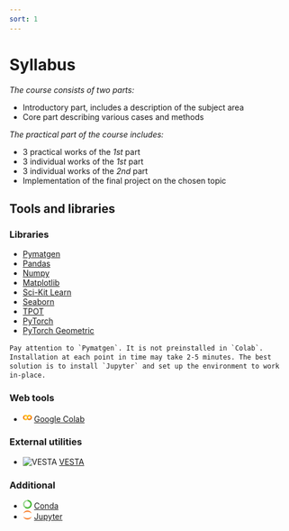 ```yaml
---
sort: 1
---
```


# Syllabus

*The course consists of two parts:*
- Introductory part, includes a description of the subject area
- Core part describing various cases and methods

*The practical part of the course includes:*
- 3 practical works of the *1st* part
- 3 individual works of the *1st* part
- 3 individual works of the *2nd* part
- Implementation of the final project on the chosen topic

## Tools and libraries

### Libraries

- [Pymatgen](https://pymatgen.org)
- [Pandas](https://pandas.pydata.org/docs/reference/index.html)
- [Numpy](https://numpy.org/doc/stable/reference/index.html)
- [Matplotlib](https://matplotlib.org/)
- [Sci-Kit Learn](https://www.sklearn.org/)
- [Seaborn](https://seaborn.pydata.org/)
- [TPOT](http://epistasislab.github.io/tpot/)
- [PyTorch](https://pytorch.org/)
- [PyTorch Geometric](https://pytorch-geometric.readthedocs.io/en/latest/)

```tip
Pay attention to `Pymatgen`. It is not preinstalled in `Colab`. Installation at each point in time may take 2-5 minutes. The best solution is to install `Jupyter` and set up the environment to work in-place.
```

### Web tools

- ![Colab](assets/colab_icon.png) [Google Colab](https://colab.research.google.com)

### External utilities

- ![VESTA](https://jp-minerals.org/vesta/img/vesta-icon.png) [VESTA](https://jp-minerals.org/vesta/en/)

### Additional
- ![Conda](assets/conda-16x16.png)   [Conda](https://docs.conda.io/en/latest/)
- ![Jupyter](assets/jupyter-16x16.png)  [Jupyter](https://jupyter.org)
